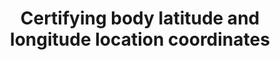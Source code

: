 ---
title: 'Certifying body latitude and longitude location coordinates'
field: 'is.certifyingBody.addressLatLong'
slug: 'certification-certifying-body-latitude-and-longitude-location-coordinates'
description: 'Latitude and longitude location coordinates in decimal degrees (DD). Recording 4 digits to the right of the decimal provides an accuracy of 10m.'
comment: 'Example of a latitude/longitude coordinate pair in Bolivia: -16.9013, -62.0244'
required: False
module: 'Certifying Body'
cluster: 'Certification'
policy: 'Geo value. Single value only.'
layout: 'home'
---